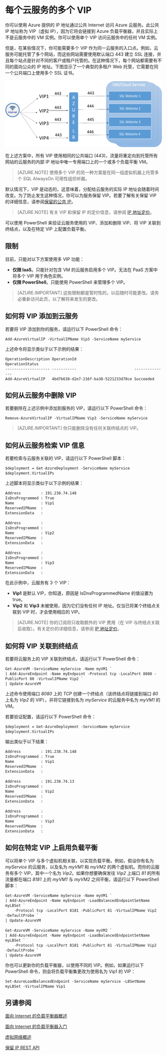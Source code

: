 <properties 
   pageTitle="每个云服务的多个 VIP"
   description="概述 MultiVIP，以及如何在云服务上设置多个 VIP"
   services="load-balancer"
   documentationCenter="na"
   authors="joaoma"
   manager="adinah"
   editor="tysonn" />
<tags 
   ms.service="load-balancer"
   ms.date="02/09/2016"
   wacn.date="08/29/2016" />

# 每个云服务的多个 VIP
你可以使用 Azure 提供的 IP 地址通过公共 Internet 访问 Azure 云服务。此公共 IP 地址称为 VIP（虚拟 IP），因为它将会链接到 Azure 负载平衡器，并且实际上不是云服务中的 VM 实例。你可以使用单个 VIP 访问云服务中的任何 VM 实例。

但是，在某些情况下，你可能需要多个 VIP 作为同一云服务的入口点。例如，云服务可能托管了多个网站，而这些网站需要使用默认端口 443 建立 SSL 连接，并且每个站点是针对不同的客户或租户托管的。在这种情况下，每个网站都需要有不同的面向公众的 IP 地址。下图显示了一个典型的多租户 Web 托管，它需要在同一个公共端口上使用多个 SSL 证书。

![多 VIP SSL 方案](./media/load-balancer-multivip/Figure1.png)

在上述方案中，所有 VIP 使用相同的公共端口 (443)，流量将重定向到托管所有网站的云服务的内部 IP 地址中唯一专用端口上的一个或多个负载平衡 VM。

>[AZURE.NOTE] 使用多个 VIP 的另一种方案是在同一组虚拟机器上托管多个 SQL AlwaysOn 可用性组侦听器。

默认情况下，VIP 是动态的，这意味着，分配给云服务的实际 IP 地址会随着时间改变。为了防止发生这种情况，你可以为服务保留 VIP。若要了解有关保留 VIP 的详细信息，请参阅[保留的公共 IP](/documentation/articles/virtual-networks-reserved-public-ip/)。

>[AZURE.NOTE] 有关 VIP 和保留 IP 的定价信息，请参阅 [IP 地址定价](https://azure.microsoft.com/pricing/details/ip-addresses/)。

可以使用 PowerShell 来验证云服务使用的 VIP、添加和删除 VIP、将 VIP 关联到终结点，以及在特定 VIP 上配置负载平衡。

## 限制

目前，只能对以下方案使用多 VIP 功能：

- **仅限 IaaS**。只能针对包含 VM 的云服务启用多个 VIP。无法在 PaaS 方案中将多个 VIP 用于角色实例。
- **仅限 PowerShell**。只能使用 PowerShell 来管理多个 VIP。

>[AZURE.IMPORTANT] 这些限制都是暂时性的，以后随时可能更改。请务必重新访问此页，以了解将来发生的更改。


## 如何将 VIP 添加到云服务
若要将 VIP 添加到你的服务，请运行以下 PowerShell 命令：

    Add-AzureVirtualIP -VirtualIPName Vip3 -ServiceName myService

上述命令将显示类似于以下示例的结果：

    OperationDescription OperationId                          OperationStatus
    -------------------- -----------                          ---------------
    Add-AzureVirtualIP   4bd7b638-d2e7-216f-ba38-5221233d70ce Succeeded

## 如何从云服务中删除 VIP
若要删除在上述示例中添加到服务的 VIP，请运行以下 PowerShell 命令：

    Remove-AzureVirtualIP -VirtualIPName Vip3 -ServiceName myService

>[AZURE.IMPORTANT] 你只能删除没有任何关联终结点的 VIP。

## 如何从云服务检索 VIP 信息
若要检索与云服务关联的 VIP，请运行以下 PowerShell 脚本：

    $deployment = Get-AzureDeployment -ServiceName myService
    $deployment.VirtualIPs

上述脚本将显示类似于以下示例的结果：

    Address         : 191.238.74.148
    IsDnsProgrammed : True
    Name            : Vip1
    ReservedIPName  :
    ExtensionData   :

    Address         :
    IsDnsProgrammed :
    Name            : Vip2
    ReservedIPName  :
    ExtensionData   :

    Address         :
    IsDnsProgrammed :
    Name            : Vip3
    ReservedIPName  :
    ExtensionData   :

在此示例中，云服务有 3 个 VIP：

- **Vip1** 是默认 VIP，你知道，原因是 IsDnsProgrammedName 的值设置为 true。
- **Vip2** 和 **Vip3** 未被使用，因为它们没有任何 IP 地址。仅当已将某个终结点关联到 VIP 时，才会使用相应的 VIP。

>[AZURE.NOTE] 你的订阅将只收取额外的 VIP 费用（在 VIP 与终结点关联后收取）。有关定价的详细信息，请参阅 [IP 地址定价](https://azure.microsoft.com/pricing/details/ip-addresses/)。

## 如何将 VIP 关联到终结点
若要将云服务上的 VIP 关联到终结点，请运行以下 PowerShell 命令：

    Get-AzureVM -ServiceName myService -Name myVM1 `
    | Add-AzureEndpoint -Name myEndpoint -Protocol tcp -LocalPort 8080 -PublicPort 80 -VirtualIPName Vip2 `
    | Update-AzureVM

上述命令使用端口 *8080* 上的 *TCP* 创建一个终结点（该终结点将链接到端口 *80* 上名为 *Vip2* 的 VIP），并将它链接到名为 *myService* 的云服务中名为 *myVM1* 的 VM。

若要验证配置，请运行以下 PowerShell 命令：

    $deployment = Get-AzureDeployment -ServiceName myService
    $deployment.VirtualIPs

输出类似于以下结果：

    Address         : 191.238.74.148
    IsDnsProgrammed : True
    Name            : Vip1
    ReservedIPName  :
    ExtensionData   :

    Address         : 191.238.74.13
    IsDnsProgrammed :
    Name            : Vip2
    ReservedIPName  :
    ExtensionData   :

    Address         :
    IsDnsProgrammed :
    Name            : Vip3
    ReservedIPName  :
    ExtensionData   :

## 如何在特定 VIP 上启用负载平衡
可以将单个 VIP 与多个虚拟机相关联，以实现负载平衡。例如，假设你有名为 *myService* 的云服务，以及名为 *myVM1* 和 *myVM2* 的两个虚拟机。而你的云服务有多个 VIP，其中一个名为 *Vip2*。如果你想要确保发往 *Vip2* 上端口 *81* 的所有流量都在端口 *8181* 上的 *myVM1* 与 *myVM2* 之间平衡，请运行以下 PowerShell 脚本：

    Get-AzureVM -ServiceName myService -Name myVM1 `
    | Add-AzureEndpoint -Name myEndpoint -LoadBalancedEndpointSetName myLBSet `
        -Protocol tcp -LocalPort 8181 -PublicPort 81 -VirtualIPName Vip2  -DefaultProbe `
    | Update-AzureVM

    Get-AzureVM -ServiceName myService -Name myVM2 `
    | Add-AzureEndpoint -Name myEndpoint -LoadBalancedEndpointSetName myLBSet `
        -Protocol tcp -LocalPort 8181 -PublicPort 81 -VirtualIPName Vip2  -DefaultProbe `
    | Update-AzureVM

你也可以更新你的负载平衡器，以使用不同的 VIP。例如，如果运行以下 PowerShell 命令，则会将负载平衡集更改为使用名为 Vip1 的 VIP：

    Set-AzureLoadBalancedEndpoint -ServiceName myService -LBSetName myLBSet -VirtualIPName Vip1

## 另请参阅

[面向 Internet 的负载平衡器概述](/documentation/articles/load-balancer-internet-overview/)

[面向 Internet 的负载平衡器入门](/documentation/articles/load-balancer-get-started-internet-arm-ps/)

[虚拟网络概述](/documentation/articles/virtual-networks-overview/)

[保留 IP REST API](https://msdn.microsoft.com/zh-cn/library/azure/dn722420.aspx)
 

<!---HONumber=Mooncake_0822_2016-->